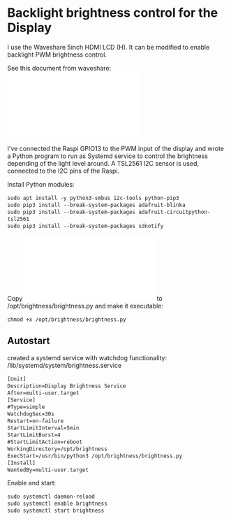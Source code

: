 # Backlight brightness control for the Display

I use the Waveshare 5inch HDMI LCD (H). It can be modified to enable backlight PWM brightness control.

See this document from waveshare:
![Waveshare_PWM_control_backlight_manual.pdf](Waveshare_PWM_control_backlight_manual.pdf)

I've connected the Raspi GPIO13 to the PWM input of the display and wrote a Python program to run as Systemd service to control the brightness depending of the light level around. A TSL2561 I2C sensor is used, connected to the I2C pins of the Raspi.

Install Python modules:
```
sudo apt install -y python3-smbus i2c-tools python-pip3
sudo pip3 install --break-system-packages adafruit-blinka
sudo pip3 install --break-system-packages adafruit-circuitpython-tsl2561
sudo pip3 install --break-system-packages sdnotify
```

Copy ![brightness.py](brightness.py) to /opt/brightness/brightness.py and make it executable:
```
chmod +x /opt/brightness/brightness.py
```

## Autostart
created a systemd service with watchdog functionality:
/lib/systemd/system/brightness.service
```
[Unit]
Description=Display Brightness Service
After=multi-user.target
[Service]
#Type=simple
WatchdogSec=30s
Restart=on-failure
StartLimitInterval=5min
StartLimitBurst=4
#StartLimitAction=reboot
WorkingDirectory=/opt/brightness
ExecStart=/usr/bin/python3 /opt/brightness/brightness.py
[Install]
WantedBy=multi-user.target

```

Enable and start:
```
sudo systemctl daemon-reload
sudo systemctl enable brightness
sudo systemctl start brightness
```
